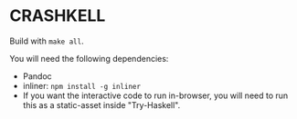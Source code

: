 # CRASHKELL

Build with `make all`.

You will need the following dependencies:

* Pandoc
* inliner: `npm install -g inliner`
* If you want the interactive code to run in-browser,
  you will need to run this as a static-asset inside "Try-Haskell".
